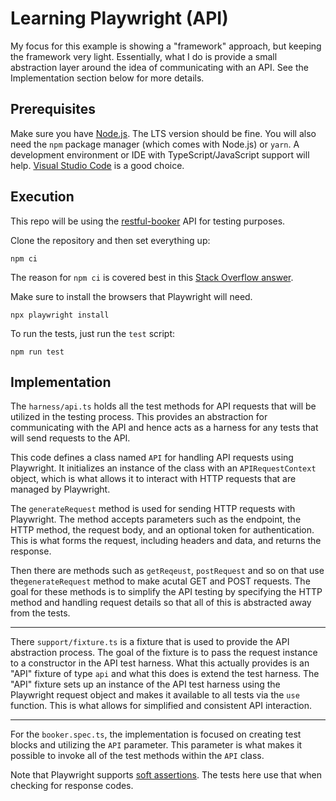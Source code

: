 # Learning Playwright (API)

My focus for this example is showing a "framework" approach, but keeping the framework very light. Essentially, what I do is provide a small abstraction layer around the idea of communicating with an API. See the Implementation section below for more details.

## Prerequisites

Make sure you have [Node.js](https://nodejs.org/en). The LTS version should be fine. You will also need the `npm` package manager (which comes with Node.js) or `yarn`. A development environment or IDE with TypeScript/JavaScript support will help. [Visual Studio Code](https://code.visualstudio.com/) is a good choice.

## Execution

This repo will be using the [restful-booker](https://restful-booker.herokuapp.com/apidoc/index.html) API for testing purposes.

Clone the repository and then set everything up:

```shell
npm ci
```

The reason for `npm ci` is covered best in this [Stack Overflow answer](https://stackoverflow.com/a/53325242).

Make sure to install the browsers that Playwright will need.

```shell
npx playwright install
```

To run the tests, just run the `test` script:

```shell
npm run test
```

## Implementation

The `harness/api.ts` holds all the test methods for API requests that will be utilized in the testing process. This provides an abstraction for communicating with the API and hence acts as a harness for any tests that will send requests to the API.

This code defines a class named `API` for handling API requests using Playwright. It initializes an instance of the class with an `APIRequestContext` object, which is what allows it to interact with HTTP requests that are managed by Playwright.

The `generateRequest` method is used for sending HTTP requests with Playwright. The method accepts parameters such as the endpoint, the HTTP method, the request body, and an optional token for authentication. This is what forms the request, including headers and data, and returns the response.

Then there are methods such as `getReqeust`, `postRequest` and so on that use the`generateRequest` method to make acutal GET and POST requests. The goal for these methods is to simplify the API testing by specifying the HTTP method and handling request details so that all of this is abstracted away from the tests.

---

There `support/fixture.ts` is a fixture that is used to provide the API abstraction process. The goal of the fixture is to pass the request instance to a constructor in the API test harness. What this actually provides is an "API" fixture of type `api` and what this does is extend the test harness. The "API" fixture sets up an instance of the API test harness using the Playwright request object and makes it available to all tests via the `use` function. This is what allows for simplified and consistent API interaction.

---

For the `booker.spec.ts`, the implementation is focused on creating test blocks and utilizing the `API` parameter. This parameter is what makes it possible to invoke all of the test methods within the `API` class.

Note that Playwright supports [soft assertions](https://playwright.dev/docs/test-assertions#soft-assertions). The tests here use that when checking for response codes.
